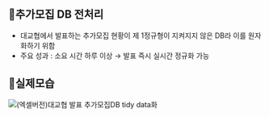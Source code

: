 ## 📌추가모집 DB 전처리
- 대교협에서 발표하는 추가모집 현황이 제 1정규형이 지켜지지 않은 DB라 이를 원자화하기 위함
- 주요 성과 : 소요 시간 하루 이상 → 발표 즉시 실시간 정규화 가능

## 📌실제모습

![(엑셀버전)대교협 발표 추가모집DB tidy data화](https://github.com/NeatyNut/Excel_Macro/assets/89675001/6360730b-cc1c-4e58-993b-3712e5904a2d)
